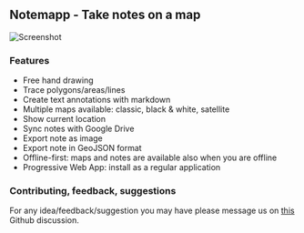 ## Notemapp - Take notes on a map

![Screenshot](https://kvqvxdvekivrhrrehlse.supabase.co/storage/v1/object/public/assets/screenshot?t=2022-12-14T20%3A05%3A12.576Z)

### Features

- Free hand drawing
- Trace polygons/areas/lines
- Create text annotations with markdown
- Multiple maps available: classic, black & white, satellite
- Show current location
- Sync notes with Google Drive
- Export note as image
- Export note in GeoJSON format
- Offline-first: maps and notes are available also when you are offline
- Progressive Web App: install as a regular application

### Contributing, feedback, suggestions

For any idea/feedback/suggestion you may have please message us on [this](https://github.com/notemapp/notemapp-web/discussions/45) Github discussion.
